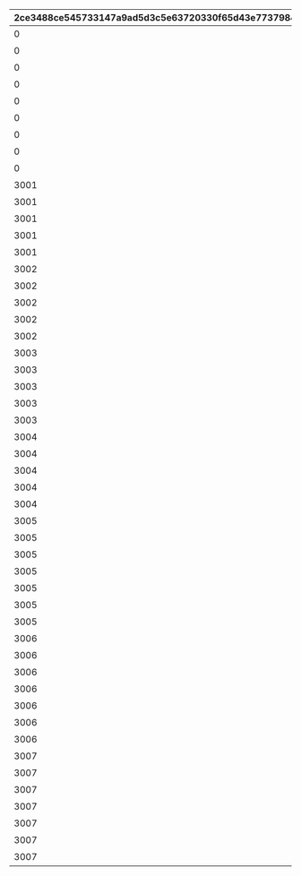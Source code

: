 |2ce3488ce545733147a9ad5d3c5e63720330f65d43e7737984a51d3b3779fee1|24408a0d2276861ededc96d225f0c333c949aa5f44f9f65794a5ef235f8bada8|7e7dd7bcb2e3e0f3e5aba8cba501521c8c1de2b55b3296f442b86bc001b9514b|49f37dd8b54a85e76bcaf667008e1c4eedf96c8fd0c73a2b5cb82c39cab9a68b|ca32b1576065d5f944916819a3b79f02cf49c703d859356e5e7b719d449d7d84|56fff89a1ceccbbc8ba002505eeecfbfff3d7ebafe1cfcba585d1b395aa30784|650e63d5e7c5eefb6fe81c99e086b817e99912cbc8fd470071bbcdc9fd340963|1690a8a99c0ac7ec445625d562d85fbaf5ac1f183f6459f10b97881d9fec9565|6ec23e48ce73e329121c9c19fd6800ce10a812839a3db3fb682c80306eb84a24|a399c32365e86f00e67aa4129507e89b9b18b5873d0f40d70a03578a62f05c4b|c75567e6930735766b5ffdb1f208cab75262e4f106c30a7e209eda27efefdf60|318485a9f042d1dca8348b0da9041d100406125c994a7ee16b8bc0ae21131064|
| --- | --- | --- | --- | --- | --- | --- | --- | --- | --- | --- | --- |
|0|1|2022/12/23 11:59:59|1000|0|31000101|10|7003|3|2022/12/16 12:00:00|31000101|1回バトルしよう|
|0|5|2022/12/23 11:59:59|1000|0|31000102|10|7003|3|2022/12/16 12:00:00|31000102|5回バトルしよう|
|0|10|2022/12/23 11:59:59|1000|0|31000103|10|7003|3|2022/12/16 12:00:00|31000103|10回バトルしよう|
|0|15|2022/12/23 11:59:59|1000|0|31000104|10|7003|3|2022/12/16 12:00:00|31000104|15回バトルしよう|
|0|20|2022/12/23 11:59:59|1000|0|31000105|10|7003|3|2022/12/16 12:00:00|31000105|20回バトルしよう|
|0|25|2022/12/23 11:59:59|1000|0|31000106|10|7003|3|2022/12/16 12:00:00|31000106|25回バトルしよう|
|0|30|2022/12/23 11:59:59|1000|0|31000107|10|7003|3|2022/12/16 12:00:00|31000107|30回バトルしよう|
|0|35|2022/12/23 11:59:59|1000|0|31000108|10|7003|3|2022/12/16 12:00:00|31000108|35回バトルしよう|
|0|40|2022/12/23 11:59:59|1000|0|31000109|10|7003|3|2022/12/16 12:00:00|31000109|40回バトルしよう|
|3001|5000000|2022/12/23 11:59:59|1001|0|31001101|10|7004|3|2022/12/16 12:00:00|31001101|黒の王ジャバウォックに累積500万ダメージ与えよう|
|3001|7500000|2022/12/23 11:59:59|1001|0|31001102|10|7004|3|2022/12/16 12:00:00|31001102|黒の王ジャバウォックに累積750万ダメージ与えよう|
|3001|10000000|2022/12/23 11:59:59|1001|0|31001103|10|7004|3|2022/12/16 12:00:00|31001103|黒の王ジャバウォックに累積1000万ダメージ与えよう|
|3001|1|2022/12/23 11:59:59|1001|2500000|31001111|11|7005|3|2022/12/16 12:00:00|31001111|黒の王ジャバウォックに1度のバトルで250万ダメージ与えよう|
|3001|1|2022/12/23 11:59:59|1001|5000000|31001112|11|7005|3|2022/12/16 12:00:00|31001112|黒の王ジャバウォックに1度のバトルで500万ダメージ与えよう|
|3002|5000000|2022/12/23 11:59:59|1001|0|31001201|20|7004|3|2022/12/16 12:00:00|31001201|暴走のイノセントボウに累積500万ダメージ与えよう|
|3002|7500000|2022/12/23 11:59:59|1001|0|31001202|20|7004|3|2022/12/16 12:00:00|31001202|暴走のイノセントボウに累積750万ダメージ与えよう|
|3002|10000000|2022/12/23 11:59:59|1001|0|31001203|20|7004|3|2022/12/16 12:00:00|31001203|暴走のイノセントボウに累積1000万ダメージ与えよう|
|3002|1|2022/12/23 11:59:59|1001|2500000|31001211|21|7005|3|2022/12/16 12:00:00|31001211|暴走のイノセントボウに1度のバトルで250万ダメージ与えよう|
|3002|1|2022/12/23 11:59:59|1001|5000000|31001212|21|7005|3|2022/12/16 12:00:00|31001212|暴走のイノセントボウに1度のバトルで500万ダメージ与えよう|
|3003|5000000|2022/12/23 11:59:59|1001|0|31001301|30|7004|3|2022/12/16 12:00:00|31001301|ファントムバロンに累積500万ダメージ与えよう|
|3003|7500000|2022/12/23 11:59:59|1001|0|31001302|30|7004|3|2022/12/16 12:00:00|31001302|ファントムバロンに累積750万ダメージ与えよう|
|3003|10000000|2022/12/23 11:59:59|1001|0|31001303|30|7004|3|2022/12/16 12:00:00|31001303|ファントムバロンに累積1000万ダメージ与えよう|
|3003|1|2022/12/23 11:59:59|1001|2500000|31001311|31|7005|3|2022/12/16 12:00:00|31001311|ファントムバロンに1度のバトルで250万ダメージ与えよう|
|3003|1|2022/12/23 11:59:59|1001|5000000|31001312|31|7005|3|2022/12/16 12:00:00|31001312|ファントムバロンに1度のバトルで500万ダメージ与えよう|
|3004|5000000|2022/12/23 11:59:59|1001|0|31001401|40|7004|3|2022/12/16 12:00:00|31001401|テンタパスに累積500万ダメージ与えよう|
|3004|7500000|2022/12/23 11:59:59|1001|0|31001402|40|7004|3|2022/12/16 12:00:00|31001402|テンタパスに累積750万ダメージ与えよう|
|3004|10000000|2022/12/23 11:59:59|1001|0|31001403|40|7004|3|2022/12/16 12:00:00|31001403|テンタパスに累積1000万ダメージ与えよう|
|3004|1|2022/12/23 11:59:59|1001|2500000|31001411|41|7005|3|2022/12/16 12:00:00|31001411|テンタパスに1度のバトルで250万ダメージ与えよう|
|3004|1|2022/12/23 11:59:59|1001|5000000|31001412|41|7005|3|2022/12/16 12:00:00|31001412|テンタパスに1度のバトルで500万ダメージ与えよう|
|3005|5000000|2022/12/23 11:59:59|1002|0|31002101|10|7004|3|2022/12/16 12:00:00|31002101|ゴウシンに累積500万ダメージ与えよう|
|3005|7500000|2022/12/23 11:59:59|1002|0|31002102|10|7004|3|2022/12/16 12:00:00|31002102|ゴウシンに累積750万ダメージ与えよう|
|3005|10000000|2022/12/23 11:59:59|1002|0|31002103|10|7004|3|2022/12/16 12:00:00|31002103|ゴウシンに累積1000万ダメージ与えよう|
|3005|110000000|2022/12/23 11:59:59|1002|0|31002104|10|7004|3|2022/12/16 12:00:00|31002104|ゴウシンに累積1億1000万ダメージ与えよう|
|3005|1|2022/12/23 11:59:59|1002|2500000|31002111|11|7005|3|2022/12/16 12:00:00|31002111|ゴウシンに1度のバトルで250万ダメージ与えよう|
|3005|1|2022/12/23 11:59:59|1002|5000000|31002112|11|7005|3|2022/12/16 12:00:00|31002112|ゴウシンに1度のバトルで500万ダメージ与えよう|
|3005|1|2022/12/23 11:59:59|1002|22000000|31002113|11|7005|3|2022/12/16 12:00:00|31002113|ゴウシンに1度のバトルで2200万ダメージ与えよう|
|3006|5000000|2022/12/23 11:59:59|1003|0|31003101|10|7004|3|2022/12/16 12:00:00|31003101|アルマ＆オラムに累積500万ダメージ与えよう|
|3006|7500000|2022/12/23 11:59:59|1003|0|31003102|10|7004|3|2022/12/16 12:00:00|31003102|アルマ＆オラムに累積750万ダメージ与えよう|
|3006|10000000|2022/12/23 11:59:59|1003|0|31003103|10|7004|3|2022/12/16 12:00:00|31003103|アルマ＆オラムに累積1000万ダメージ与えよう|
|3006|100000000|2022/12/23 11:59:59|1003|0|31003104|10|7004|3|2022/12/16 12:00:00|31003104|アルマ＆オラムに累積1億ダメージ与えよう|
|3006|1|2022/12/23 11:59:59|1003|2500000|31003111|11|7005|3|2022/12/16 12:00:00|31003111|アルマ＆オラムに1度のバトルで250万ダメージ与えよう|
|3006|1|2022/12/23 11:59:59|1003|5000000|31003112|11|7005|3|2022/12/16 12:00:00|31003112|アルマ＆オラムに1度のバトルで500万ダメージ与えよう|
|3006|1|2022/12/23 11:59:59|1003|20000000|31003113|11|7005|3|2022/12/16 12:00:00|31003113|アルマ＆オラムに1度のバトルで2000万ダメージ与えよう|
|3007|5000000|2022/12/23 11:59:59|1003|0|31003201|20|7004|3|2022/12/16 12:00:00|31003201|なかよしX＆名もなき芸術に累積500万ダメージ与えよう|
|3007|7500000|2022/12/23 11:59:59|1003|0|31003202|20|7004|3|2022/12/16 12:00:00|31003202|なかよしX＆名もなき芸術に累積750万ダメージ与えよう|
|3007|10000000|2022/12/23 11:59:59|1003|0|31003203|20|7004|3|2022/12/16 12:00:00|31003203|なかよしX＆名もなき芸術に累積1000万ダメージ与えよう|
|3007|120000000|2022/12/23 11:59:59|1003|0|31003204|20|7004|3|2022/12/16 12:00:00|31003204|なかよしX＆名もなき芸術に累積1億2000万ダメージ与えよう|
|3007|1|2022/12/23 11:59:59|1003|2500000|31003211|21|7005|3|2022/12/16 12:00:00|31003211|なかよしX＆名もなき芸術に1度のバトルで250万ダメージ与えよう|
|3007|1|2022/12/23 11:59:59|1003|5000000|31003212|21|7005|3|2022/12/16 12:00:00|31003212|なかよしX＆名もなき芸術に1度のバトルで500万ダメージ与えよう|
|3007|1|2022/12/23 11:59:59|1003|24000000|31003213|21|7005|3|2022/12/16 12:00:00|31003213|なかよしX＆名もなき芸術に1度のバトルで2400万ダメージ与えよう|